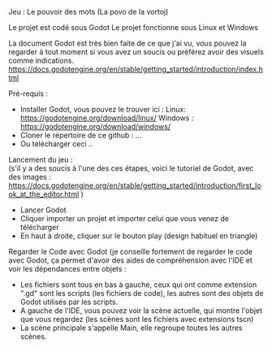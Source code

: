 Jeu : Le pouvoir des mots (La povo de la vortoj)

Le projet est codé sous Godot
Le projet fonctionne sous Linux et Windows

La document Godot est très bien faite de ce que j'ai vu, vous pouvez la regarder à tout moment si vous avez un soucis ou préférez avoir des visuels comme indications. 
https://docs.godotengine.org/en/stable/getting_started/introduction/index.html


Pré-requis : 
- Installer Godot, vous pouvez le trouver ici : Linux: https://godotengine.org/download/linux/  Windows :  https://godotengine.org/download/windows/
- Cloner le répertoire de ce github :  ...
- Ou télécharger ceci ..


Lancement du jeu :  
(s'il y a des soucis à l'une des ces étapes, voici le tutoriel de Godot, avec des images : https://docs.godotengine.org/en/stable/getting_started/introduction/first_look_at_the_editor.html )
- Lancer Godot
- Cliquer importer un projet et importer celui que vous venez de télécharger
- En haut à droite, cliquer sur le bouton play (design habituel en triangle)

Regarder le Code avec Godot (je conseille fortement de regarder le code avec Godot, ça permet d'avoir des aides de compréhension avec l'IDE et voir les dépendances entre objets : 
- Les fichiers sont tous en bas à gauche, ceux qui ont comme extension ".gd" sont les scripts (les fichiers de code), les autres sont des objets de Godot utilisés par les scripts.
- A gauche de l'IDE, vous pouvez voir la scène actuelle, qui montre l'objet que vous regardez (les scènes sont les fichiers avec extensions tscn)
- La scène principale s'appelle Main, elle regroupe toutes les autres scènes. 
